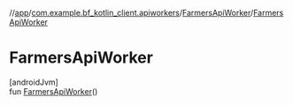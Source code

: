 //[app](../../../index.md)/[com.example.bf_kotlin_client.apiworkers](../index.md)/[FarmersApiWorker](index.md)/[FarmersApiWorker](-farmers-api-worker.md)

# FarmersApiWorker

[androidJvm]\
fun [FarmersApiWorker](-farmers-api-worker.md)()
